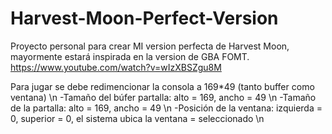 # Harvest-Moon-Perfect-Version
Proyecto personal para crear MI version perfecta de Harvest Moon, mayormente estará inspirada en la version de GBA FOMT.
https://www.youtube.com/watch?v=wIzXBSZgu8M

Para jugar se debe redimencionar la consola a 169*49 (tanto buffer como ventana) \n
-Tamaño del búfer partalla: alto = 169, ancho = 49 \n
-Tamaño de la partalla: alto = 169, ancho = 49 \n
-Posición de la ventana: izquierda = 0, superior = 0, el sistema ubica la ventana = seleccionado \n
